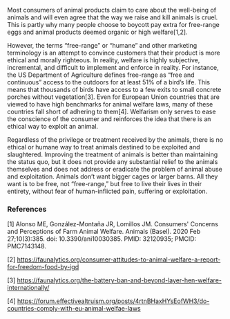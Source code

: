 Most consumers of animal products claim to care about the well-being of animals and will even agree that the way we raise and kill animals is cruel. This is partly why many people choose to boycott  pay extra for free-range eggs and animal products deemed organic or high welfare[1,2].

However, the terms “free-range” or “humane” and other marketing terminology is an attempt to convince customers that their product is more ethical and morally righteous. In reality, welfare is highly subjective, incremental, and difficult to implement and enforce in reality. For instance, the US Department of Agriculture defines free-range as “free and continuous” access to the outdoors for at least 51% of a bird’s life. This means that thousands of birds have access to a few exits to small concrete porches without vegetation[3]. Even for European Union countries that are viewed to have high benchmarks for animal welfare laws, many of these countries fall short of adhering to them[4]. Welfarism only serves to ease the conscience of the consumer and reinforces the idea that there is an ethical way to exploit an animal.

Regardless of the privilege or treatment received by the animals, there is no ethical or humane way to treat animals destined to be exploited and slaughtered. Improving the treatment of animals is better than maintaining the status quo, but it does not provide any substantial relief to the animals themselves and does not address or eradicate the problem of animal abuse and exploitation. Animals don’t want bigger cages or larger barns. All they want is to be free, not “free-range,” but free to live their lives in their entirety, without fear of human-inflicted pain, suffering or exploitation.

### References
[1] Alonso ME, González-Montaña JR, Lomillos JM. Consumers' Concerns and Perceptions of Farm Animal Welfare. Animals (Basel). 2020 Feb 27;10(3):385. doi: 10.3390/ani10030385. PMID: 32120935; PMCID: PMC7143148.

[2] https://faunalytics.org/consumer-attitudes-to-animal-welfare-a-report-for-freedom-food-by-igd

[3] https://faunalytics.org/the-battery-ban-and-beyond-layer-hen-welfare-internationally/

[4] https://forum.effectivealtruism.org/posts/4rtnBHaxHYsEofWH3/do-countries-comply-with-eu-animal-welfae-laws